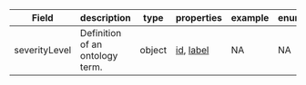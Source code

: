|Field | description | type | properties | example | enum|
| ---| ---| ---| ---| ---| --- |
| severityLevel | Definition of an ontology term. | object | [id](./id.md), [label](./label.md) | NA | NA|
